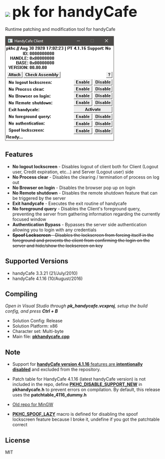 # <img width="28" src="https://en.touhouwiki.net/images/7/7b/Th135Patchouli.png"> <font size=80> pk for handyCafe </font>
Runtime patching and modification tool for handyCafe

<img src ="https://raw.githubusercontent.com/rogueeeee/pk_handycafe/master/ss.png"/>

## Features
* <b>No logout lockscreen</b> - Disables logout of client both for Client (Logout user, Credit expiration, etc...) and Server (Logout user) side
* <b>No Process clear</b> - Disables the clearing / termination of process on log out
* <b>No Browser on login</b> - Disables the browser pop up on login
* <b>No Remote shutdown</b> - Disables the remote shutdown feature that can be triggered by the server
* <b>Exit handycafe</b> - Executes the exit routine of handycafe
* <b>No foreground query</b> - Disables the Client's foreground query, preventing the server from gathering information regarding the currently focused window
* <b>Authentication Bypass</b> - Bypasses the server side authentication allowing you to login with any credentials
* ~~<b>Spoof Lockscreen</b> - Disables the lockscreen from forcing itself in the foreground and prevents the client from confirming the login on the server and hide/show the lockscreen on key~~

## Supported Versions
* handyCafe 3.3.21 (21/July/2010)
* handyCafe 4.1.16 (10/August/2016)

## Compiling
<i>Open in Visual Studio through <b>pk_handycafe.vcxproj</b>, setup the build config, and press <b>Ctrl + B</b></i>
* Solution Config: Release
* Solution Platform: x86
* Character set: Multi-byte
* Main file: <b>[pkhandycafe.cpp](https://github.com/rogueeeee/pk_handycafe/blob/master/pkhandycafe.cpp)</b>

## Note

* Support for <u><b>handyCafe version 4.1.16</b> features are <b>intentionally disabled</b></u> and excluded from the repository.

* Patch table for HandyCafe 4.1.16 (latest handyCafe version) is not included
in the repo, define <b>[PKHC_DISABLE_SUPPORT_NEW](https://github.com/rogueeeee/pk_handycafe/blob/master/pkhandycafe.h#L8)</b> in <b>pkhandycafe.h</b>
to prevent errors on compilation. By default, this release uses the <b>patchtable_4116_dummy.h</b>

* [Old repo for MinGW](https://github.com/rogueeeee/pk_handycafe/releases/tag/0.0.2)

* <b>[PKHC_SPOOF_LAZY](https://github.com/rogueeeee/pk_handycafe/blob/master/pkhandycafe.h#L9)</b> macro is defined for disabling the spoof lockscreen feature because I broke it, undefine if you got the patchtable correct

## License
MIT